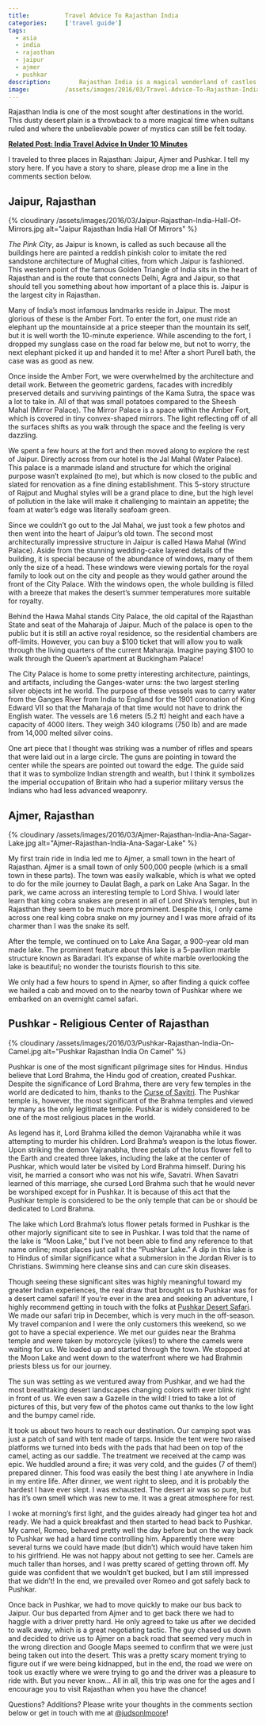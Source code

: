 ```yaml
---
title:			Travel Advice To Rajasthan India
categories:		['travel guide']
tags:
  - asia
  - india
  - rajasthan
  - jaipur
  - ajmer
  - pushkar
description:		Rajasthan India is a magical wonderland of castles, camels and amazing food! Check out these tips for places to stay, things to do and how to get around!
image:			/assets/images/2016/03/Travel-Advice-To-Rajasthan-India-Featured-Image.jpg
---
```


Rajasthan India is one of the most sought after destinations in the world. This dusty desert plain is a throwback to a more magical time when sultans ruled and where the unbelievable power of mystics can still be felt today.

**[Related Post: India Travel Advice In Under 10 Minutes](/travel-advice-india/)**

I traveled to three places in Rajasthan: Jaipur, Ajmer and Pushkar. I tell my story here. If you have a story to share, please drop me a line in the comments section below.

## Jaipur, Rajasthan

{% cloudinary /assets/images/2016/03/Jaipur-Rajasthan-India-Hall-Of-Mirrors.jpg alt="Jaipur Rajasthan India Hall Of Mirrors" %}

_The Pink City_, as Jaipur is known, is called as such because all the buildings here are painted a reddish pinkish color to imitate the red sandstone architecture of Mughal cities, from which Jaipur is fashioned. This western point of the famous Golden Triangle of India sits in the heart of Rajasthan and is the route that connects Delhi, Agra and Jaipur, so that should tell you something about how important of a place this is. Jaipur is the largest city in Rajasthan.

Many of India’s most infamous landmarks reside in Jaipur. The most glorious of these is the Amber Fort. To enter the fort, one must ride an elephant up the mountainside at a price steeper than the mountain its self, but it is well worth the 10-minute experience. While ascending to the fort, I dropped my sunglass case on the road far below me, but not to worry, the next elephant picked it up and handed it to me! After a short Purell bath, the case was as good as new.

Once inside the Amber Fort, we were overwhelmed by the architecture and detail work. Between the geometric gardens, facades with incredibly preserved details and surviving paintings of the Kama Sutra, the space was a lot to take in. All of that was small potatoes compared to the Sheesh Mahal (Mirror Palace). The Mirror Palace is a space within the Amber Fort, which is covered in tiny convex-shaped mirrors. The light reflecting off of all the surfaces shifts as you walk through the space and the feeling is very dazzling.

We spent a few hours at the fort and then moved along to explore the rest of Jaipur. Directly across from our hotel is the Jal Mahal (Water Palace). This palace is a manmade island and structure for which the original purpose wasn’t explained (to me), but which is now closed to the public and slated for renovation as a fine dining establishment. This 5-story structure of Rajput and Mughal styles will be a grand place to dine, but the high level of pollution in the lake will make it challenging to maintain an appetite; the foam at water’s edge was literally seafoam green.

Since we couldn’t go out to the Jal Mahal, we just took a few photos and then went into the heart of Jaipur’s old town. The second most architecturally impressive structure in Jaipur is called Hawa Mahal (Wind Palace). Aside from the stunning wedding-cake layered details of the building, it is special because of the abundance of windows, many of them only the size of a head. These windows were viewing portals for the royal family to look out on the city and people as they would gather around the front of the City Palace. With the windows open, the whole building is filled with a breeze that makes the desert’s summer temperatures more suitable for royalty.

Behind the Hawa Mahal stands City Palace, the old capital of the Rajasthan State and seat of the Maharaja of Jaipur. Much of the palace is open to the public but it is still an active royal residence, so the residential chambers are off-limits. However, you can buy a $100 ticket that will allow you to walk through the living quarters of the current Maharaja. Imagine paying $100 to walk through the Queen’s apartment at Buckingham Palace!

The City Palace is home to some pretty interesting architecture, paintings, and artifacts, including the Ganges-water urns: the two largest sterling silver objects int he world. The purpose of these vessels was to carry water from the Ganges River from India to England for the 1901 coronation of King Edward VII so that the Maharaja of that time would not have to drink the English water. The vessels are 1.6 meters (5.2 ft) height and each have a capacity of 4000 liters. They weigh 340 kilograms (750 lb) and are made from 14,000 melted silver coins.

One art piece that I thought was striking was a number of rifles and spears that were laid out in a large circle. The guns are pointing in toward the center while the spears are pointed out toward the edge. The guide said that it was to symbolize Indian strength and wealth, but I think it symbolizes the imperial occupation of Britain who had a superior military versus the Indians who had less advanced weaponry.

## Ajmer, Rajasthan

{% cloudinary /assets/images/2016/03/Ajmer-Rajasthan-India-Ana-Sagar-Lake.jpg alt="Ajmer-Rajasthan-India-Ana-Sagar-Lake" %}

My first train ride in India led me to Ajmer, a small town in the heart of Rajasthan. Ajmer is a small town of only 500,000 people (which is a small town in these parts). The town was easily walkable, which is what we opted to do for the mile journey to Daulat Bagh, a park on Lake Ana Sagar. In the park, we came across an interesting temple to Lord Shiva. I would later learn that king cobra snakes are present in all of Lord Shiva’s temples, but in Rajasthan they seem to be much more prominent. Despite this, I only came across one real king cobra snake on my journey and I was more afraid of its charmer than I was the snake its self.

After the temple, we continued on to Lake Ana Sagar, a 900-year old man made lake. The prominent feature about this lake is a 5-pavilion marble structure known as Baradari. It’s expanse of white marble overlooking the lake is beautiful; no wonder the tourists flourish to this site.

We only had a few hours to spend in Ajmer, so after finding a quick coffee we hailed a cab and moved on to the nearby town of Pushkar where we embarked on an overnight camel safari.

## Pushkar - Religious Center of Rajasthan

{% cloudinary /assets/images/2016/03/Pushkar-Rajasthan-India-On-Camel.jpg alt="Pushkar Rajasthan India On Camel" %}

Pushkar is one of the most significant pilgrimage sites for Hindus. Hindus believe that Lord Brahma, the Hindu god of creation, created Pushkar. Despite the significance of Lord Brahma, there are very few temples in the world are dedicated to him, thanks to the [Curse of Savitri](https://en.wikipedia.org/wiki/Brahma_Temple,_Pushkar#Legend). The Pushkar temple is, however, the most significant of the Brahma temples and viewed by many as the only legitimate temple. Pushkar is widely considered to be one of the most religious places in the world.

As legend has it, Lord Brahma killed the demon Vajranabha while it was attempting to murder his children. Lord Brahma’s weapon is the lotus flower. Upon striking the demon Vajranabha, three petals of the lotus flower fell to the Earth and created three lakes, including the lake at the center of Pushkar, which would later be visited by Lord Brahma himself. During his visit, he married a consort who was not his wife, Savatri. When Savatri learned of this marriage, she cursed Lord Brahma such that he would never be worshiped except for in Pushkar. It is because of this act that the Pushkar temple is considered to be the only temple that can be or should be dedicated to Lord Brahma.

The lake which Lord Brahma’s lotus flower petals formed in Pushkar is the other majorly significant site to see in Pushkar. I was told that the name of the lake is “Moon Lake,” but I’ve not been able to find any reference to that name online; most places just call it the “Pushkar Lake.” A dip in this lake is to Hindus of similar significance what a submersion in the Jordan River is to Christians. Swimming here cleanse sins and can cure skin diseases.

Though seeing these significant sites was highly meaningful toward my greater Indian experiences, the real draw that brought us to Pushkar was for a desert camel safari! If you’re ever in the area and seeking an adventure, I highly recommend getting in touch with the folks at [Pushkar Desert Safari](https://pushkarcamelsafari.com/).
We made our safari trip in December, which is very much in the off-season. My travel companion and I were the only customers this weekend, so we got to have a special experience. We met our guides near the Brahma temple and were taken by motorcycle (yikes!) to where the camels were waiting for us. We loaded up and started through the town. We stopped at the Moon Lake and went down to the waterfront where we had Brahmin priests bless us for our journey.

The sun was setting as we ventured away from Pushkar, and we had the most breathtaking desert landscapes changing colors with ever blink right in front of us. We even saw a Gazelle in the wild! I tried to take a lot of pictures of this, but very few of the photos came out thanks to the low light and the bumpy camel ride.

It took us about two hours to reach our destination. Our camping spot was just a patch of sand with tent made of tarps. Inside the tent were two raised platforms we turned into beds with the pads that had been on top of the camel, acting as our saddle. The treatment we received at the camp was epic. We huddled around a fire; it was very cold, and the guides (7 of them!) prepared dinner. This food was easily the best thing I ate anywhere in India in my entire life. After dinner, we went right to sleep, and it is probably the hardest I have ever slept. I was exhausted. The desert air was so pure, but has it’s own smell which was new to me. It was a great atmosphere for rest.

I woke at morning’s first light, and the guides already had ginger tea hot and ready. We had a quick breakfast and then started to head back to Pushkar. My camel, Romeo, behaved pretty well the day before but on the way back to Pushkar we had a hard time controlling him. Apparently there were several turns we could have made (but didn’t) which would have taken him to his girlfriend. He was not happy about not getting to see her. Camels are much taller than horses, and I was pretty scared of getting thrown off. My guide was confident that we wouldn’t get bucked, but I am still impressed that we didn’t! In the end, we prevailed over Romeo and got safely back to Pushkar.

Once back in Pushkar, we had to move quickly to make our bus back to Jaipur. Our bus departed from Ajmer and to get back there we had to haggle with a driver pretty hard. He only agreed to take us after we decided to walk away, which is a great negotiating tactic. The guy chased us down and decided to drive us to Ajmer on a back road that seemed very much in the wrong direction and Google Maps seemed to confirm that we were just being taken out into the desert. This was a pretty scary moment trying to figure out if we were being kidnapped, but in the end, the road we were on took us exactly where we were trying to go and the driver was a pleasure to ride with. But you never know... All in all, this trip was one for the ages and I encourage you to visit Rajasthan when you have the chance!

Questions? Additions? Please write your thoughts in the comments section below or get in touch with me at [@judsonlmoore](https://twitter.com/judsonlmoore)!
